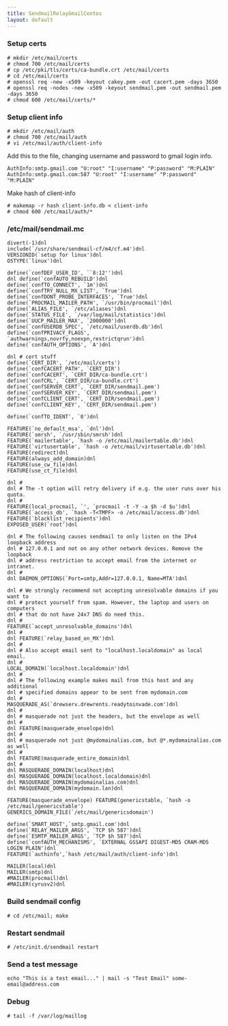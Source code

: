 ```yaml
---
title: SendmailRelayGmailCentos
layout: default
---
```


### Setup certs

    # mkdir /etc/mail/certs
    # chmod 700 /etc/mail/certs
    # cp /etc/pki/tls/certs/ca-bundle.crt /etc/mail/certs
    # cd /etc/mail/certs
    # openssl req -new -x509 -keyout cakey.pem -out cacert.pem -days 3650
    # openssl req -nodes -new -x509 -keyout sendmail.pem -out sendmail.pem -days 3650
    # chmod 600 /etc/mail/certs/*

### Setup client info

    # mkdir /etc/mail/auth 
    # chmod 700 /etc/mail/auth
    # vi /etc/mail/auth/client-info

Add this to the file, changing username and password to gmail login
info.

    AuthInfo:smtp.gmail.com "U:root" "I:username" "P:password" "M:PLAIN"
    AuthInfo:smtp.gmail.com:587 "U:root" "I:username" "P:password" "M:PLAIN"

Make hash of client-info

    # makemap -r hash client-info.db < client-info
    # chmod 600 /etc/mail/auth/*

### /etc/mail/sendmail.mc

    divert(-1)dnl
    include(`/usr/share/sendmail-cf/m4/cf.m4')dnl
    VERSIONID(`setup for linux')dnl
    OSTYPE(`linux')dnl

    define(`confDEF_USER_ID', ``8:12'')dnl
    dnl define(`confAUTO_REBUILD')dnl
    define(`confTO_CONNECT', `1m')dnl
    define(`confTRY_NULL_MX_LIST', `True')dnl
    define(`confDONT_PROBE_INTERFACES', `True')dnl
    define(`PROCMAIL_MAILER_PATH', `/usr/bin/procmail')dnl
    define(`ALIAS_FILE', `/etc/aliases')dnl
    define(`STATUS_FILE', `/var/log/mail/statistics')dnl
    define(`UUCP_MAILER_MAX', `2000000')dnl
    define(`confUSERDB_SPEC', `/etc/mail/userdb.db')dnl
    define(`confPRIVACY_FLAGS', `authwarnings,novrfy,noexpn,restrictqrun')dnl
    define(`confAUTH_OPTIONS', `A')dnl

    dnl # cert stuff
    define(`CERT_DIR', `/etc/mail/certs')
    define(`confCACERT_PATH', `CERT_DIR')
    define(`confCACERT', `CERT_DIR/ca-bundle.crt')
    define(`confCRL', `CERT_DIR/ca-bundle.crt')
    define(`confSERVER_CERT', `CERT_DIR/sendmail.pem')
    define(`confSERVER_KEY', `CERT_DIR/sendmail.pem')
    define(`confCLIENT_CERT', `CERT_DIR/sendmail.pem')
    define(`confCLIENT_KEY', `CERT_DIR/sendmail.pem')

    define(`confTO_IDENT', `0')dnl

    FEATURE(`no_default_msa', `dnl')dnl
    FEATURE(`smrsh', `/usr/sbin/smrsh')dnl
    FEATURE(`mailertable', `hash -o /etc/mail/mailertable.db')dnl
    FEATURE(`virtusertable', `hash -o /etc/mail/virtusertable.db')dnl
    FEATURE(redirect)dnl
    FEATURE(always_add_domain)dnl
    FEATURE(use_cw_file)dnl
    FEATURE(use_ct_file)dnl

    dnl #
    dnl # The -t option will retry delivery if e.g. the user runs over his quota.
    dnl #
    FEATURE(local_procmail, `', `procmail -t -Y -a $h -d $u')dnl
    FEATURE(`access_db', `hash -T<TMPF> -o /etc/mail/access.db')dnl
    FEATURE(`blacklist_recipients')dnl
    EXPOSED_USER(`root')dnl

    dnl # The following causes sendmail to only listen on the IPv4 loopback address
    dnl # 127.0.0.1 and not on any other network devices. Remove the loopback
    dnl # address restriction to accept email from the internet or intranet.
    dnl #
    dnl DAEMON_OPTIONS(`Port=smtp,Addr=127.0.0.1, Name=MTA')dnl

    dnl # We strongly recommend not accepting unresolvable domains if you want to
    dnl # protect yourself from spam. However, the laptop and users on computers
    dnl # that do not have 24x7 DNS do need this.
    dnl #
    FEATURE(`accept_unresolvable_domains')dnl
    dnl #
    dnl FEATURE(`relay_based_on_MX')dnl
    dnl # 
    dnl # Also accept email sent to "localhost.localdomain" as local email.
    dnl # 
    LOCAL_DOMAIN(`localhost.localdomain')dnl
    dnl #
    dnl # The following example makes mail from this host and any additional
    dnl # specified domains appear to be sent from mydomain.com
    dnl #
    MASQUERADE_AS(`drewserv.drewrents.readytoinvade.com')dnl
    dnl #
    dnl # masquerade not just the headers, but the envelope as well
    dnl #
    dnl FEATURE(masquerade_envelope)dnl
    dnl #
    dnl # masquerade not just @mydomainalias.com, but @*.mydomainalias.com as well
    dnl #
    dnl FEATURE(masquerade_entire_domain)dnl
    dnl #
    dnl MASQUERADE_DOMAIN(localhost)dnl
    dnl MASQUERADE_DOMAIN(localhost.localdomain)dnl
    dnl MASQUERADE_DOMAIN(mydomainalias.com)dnl
    dnl MASQUERADE_DOMAIN(mydomain.lan)dnl

    FEATURE(masquerade_envelope) FEATURE(genericstable, `hash -o /etc/mail/genericstable')
    GENERICS_DOMAIN_FILE(`/etc/mail/genericsdomain') 

    define(`SMART_HOST',`smtp.gmail.com')dnl
    define(`RELAY_MAILER_ARGS', `TCP $h 587')dnl
    define(`ESMTP_MAILER_ARGS', `TCP $h 587')dnl
    define(`confAUTH_MECHANISMS', `EXTERNAL GSSAPI DIGEST-MD5 CRAM-MD5 LOGIN PLAIN')dnl
    FEATURE(`authinfo',`hash /etc/mail/auth/client-info')dnl

    MAILER(local)dnl
    MAILER(smtp)dnl
    #MAILER(procmail)dnl
    #MAILER(cyrusv2)dnl

### Build sendmail config

    # cd /etc/mail; make

### Restart sendmail

    # /etc/init.d/sendmail restart

### Send a test message

    echo "This is a test email..." | mail -s "Test Email" some-email@address.com

### Debug

    # tail -f /var/log/maillog
